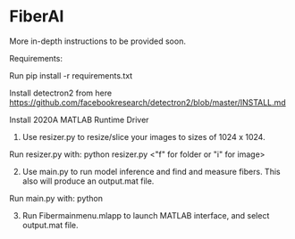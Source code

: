# FiberAI


More in-depth instructions to be provided soon.

Requirements:

Run pip install -r requirements.txt

Install detectron2 from here https://github.com/facebookresearch/detectron2/blob/master/INSTALL.md

Install 2020A MATLAB Runtime Driver


1. Use resizer.py to resize/slice your images to sizes of 1024 x 1024. 

  Run resizer.py with: python resizer.py <path of image or folder> <"f" for folder or "i" for image> <path of output directory>
  
  
2. Use main.py to run model inference and find and measure fibers. This also will produce an output.mat file. 
  
  Run main.py with: python <path of image or folder> <path of output directory>
  
3. Run Fibermainmenu.mlapp to launch MATLAB interface, and select output.mat file.
